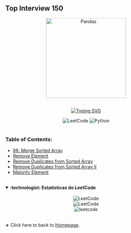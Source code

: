 <h2> Top Interview 150 </h2>

<!-- Course logo -->
<div align="center">
<img src="https://assets.leetcode.com/study_plan_v2/top-interview-150/cover" alt="Pandas" width="250px">
</div>
</br>

<!-- https://readme-typing-svg.demolab.com -->
<div align="center">

<a href="https://git.io/typing-svg"><img src="https://readme-typing-svg.demolab.com?font=Fira+Code&pause=1000&width=435&lines=Top+Interview+150" alt="Typing SVG" /></a>

</div>

<!-- List of badges https://home.aveek.io/GitHub-Profile-Badges -->
<div align="center">
<img src="https://img.shields.io/badge/LeetCode-FFA116.svg?style=for-the-badge&logo=LeetCode&logoColor=white" alt="LeetCode">
<img src="https://img.shields.io/badge/Python-3776AB.svg?style=for-the-badge&logo=Python&logoColor=white" alt="Python">
<!-- <img src="" alt=""> -->
</div>

</br>

### Table of Contents:

- [88. Merge Sorted Array](top-interview-150\88-merge-sorted-array.md)
- [Remove Element]()
- [Remove Duplicates from Sorted Array]()
- [Remove Duplicates from Sorted Array II]()
- [Majority Element]()

</br>

<!-- LEETCODE -->
<details open>
<summary> <b> :technologist: Estatísticas do LeetCode </b> </summary>
</br>
<div align="center">
<!-- LEETCODE https://github.com/songquanpeng/stats-cards --->
<img src="https://stats.justsong.cn/api/leetcode?username=mayannait&cn=true&theme=onedark" alt="LeetCode">
</br>
<!-- LEETCODE https://github.com/JacobLinCool/LeetCode-Stats-Card --->
<img src="https://leetcard.jacoblin.cool/mayannait?ext=activity" alt="LeetCode">
</br>
<!-- https://leetcode-stats.vercel.app -->
<img src="https://leetcode-stats.vercel.app/api?username=mayannait&theme=Dark" alt="leetcode">
</div>
</details>

</br>

:airplane: Click here to back to [Homepage](https://github.com/mayannaoliveira/leetcode-daily-coding).